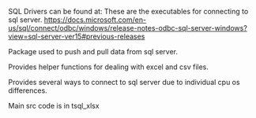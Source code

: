 SQL Drivers can be found at: These are the executables for connecting to sql server.
https://docs.microsoft.com/en-us/sql/connect/odbc/windows/release-notes-odbc-sql-server-windows?view=sql-server-ver15#previous-releases

Package used to push and pull data from sql server.

Provides helper functions for dealing with excel and csv files.

Provides several ways to connect to sql server due to individual cpu os differences.

Main src code is in tsql_xlsx